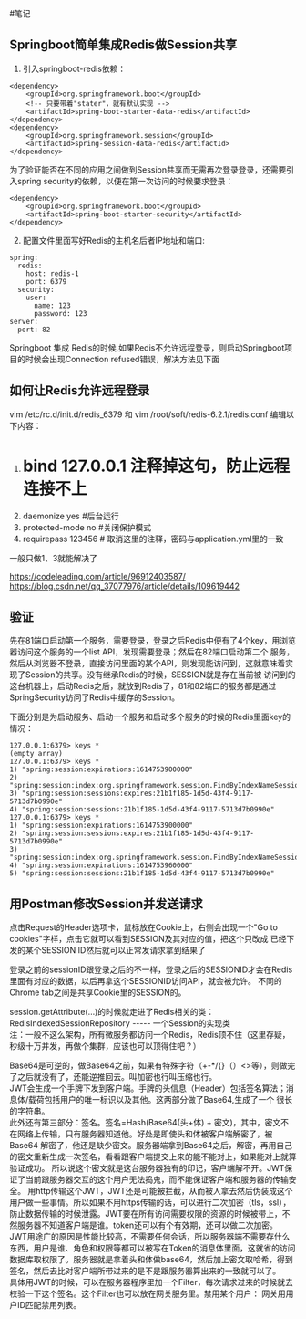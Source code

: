 #笔记

## Springboot简单集成Redis做Session共享
1. 引入springboot-redis依赖：
```
<dependency>
    <groupId>org.springframework.boot</groupId>
    <!-- 只要带着"stater"，就有默认实现 -->
    <artifactId>spring-boot-starter-data-redis</artifactId>
</dependency>
<dependency>
    <groupId>org.springframework.session</groupId>
    <artifactId>spring-session-data-redis</artifactId>
</dependency>
```
为了验证能否在不同的应用之间做到Session共享而无需再次登录登录，还需要引入spring security的依赖，以便在第一次访问的时候要求登录：
```
<dependency>
    <groupId>org.springframework.boot</groupId>
    <artifactId>spring-boot-starter-security</artifactId>
</dependency>
```
2. 配置文件里面写好Redis的主机名后者IP地址和端口:
```
spring:
  redis:
    host: redis-1
    port: 6379
  security:
    user:
      name: 123
      password: 123
server:
  port: 82
```
Springboot 集成 Redis的时候,如果Redis不允许远程登录，则启动Springboot项目的时候会出现Connection refused错误，解决方法见下面

## 如何让Redis允许远程登录
vim /etc/rc.d/init.d/redis_6379
和
vim /root/soft/redis-6.2.1/redis.conf
编辑以下内容：
1. # bind 127.0.0.1 注释掉这句，防止远程连接不上
2. daemonize yes #后台运行
3. protected-mode no #关闭保护模式
4. requirepass 123456 # 取消这里的注释，密码与application.yml里的一致

一般只做1、3就能解决了

https://codeleading.com/article/96912403587/
https://blog.csdn.net/qq_37077976/article/details/109619442

## 验证
先在81端口启动第一个服务，需要登录，登录之后Redis中便有了4个key，用浏览器访问这个服务的一个list API，发现需要登录；然后在82端口启动第二个
服务，然后从浏览器不登录，直接访问里面的某个API，则发现能访问到，这就意味着实现了Session的共享。没有继承Redis的时候，SESSION就是存在当前被
访问到的这台机器上，启动Redis之后，就放到Redis了，81和82端口的服务都是通过SpringSecurity访问了Redis中缓存的Session。

下面分别是为启动服务、启动一个服务和启动多个服务的时候的Redis里面key的情况：
```
127.0.0.1:6379> keys *
(empty array)
127.0.0.1:6379> keys *
1) "spring:session:expirations:1614753900000"
2) "spring:session:index:org.springframework.session.FindByIndexNameSessionRepository.PRINCIPAL_NAME_INDEX_NAME:123"
3) "spring:session:sessions:expires:21b1f185-1d5d-43f4-9117-5713d7b0990e"
4) "spring:session:sessions:21b1f185-1d5d-43f4-9117-5713d7b0990e"
127.0.0.1:6379> keys *
1) "spring:session:expirations:1614753900000"
2) "spring:session:sessions:expires:21b1f185-1d5d-43f4-9117-5713d7b0990e"
3) "spring:session:index:org.springframework.session.FindByIndexNameSessionRepository.PRINCIPAL_NAME_INDEX_NAME:123"
4) "spring:session:expirations:1614753960000"
5) "spring:session:sessions:21b1f185-1d5d-43f4-9117-5713d7b0990e"
```

## 用Postman修改Session并发送请求
点击Request的Header选项卡，鼠标放在Cookie上，右侧会出现一个"Go to cookies"字样，点击它就可以看到SESSION及其对应的值，把这个只改成
已经下发的某个SESSION ID然后就可以正常发请求拿到结果了  

登录之前的sessionID跟登录之后的不一样，登录之后的SESSIONID才会在Redis里面有对应的数据，以后再拿这个SESSIONID访问API，就会被允许。
不同的Chrome tab之间是共享Cookie里的SESSION的。

session.getAttribute(...)的时候就走进了Redis相关的类：RedisIndexedSessionRepository ----- 一个Session的实现类  
注：一般不这么架构，所有微服务都访问一个Redis，Redis顶不住（这里存疑，秒级十万并发，再做个集群，应该也可以顶得住吧？）

Base64是可逆的，做Base64之前，如果有特殊字符（+-*/{}（）<>等），则做完了之后就没有了，还能逆推回去。叫加密也行叫压缩也行。  
JWT会生成一个手牌下发到客户端。手牌的头信息（Header）包括签名算法；消息体/载荷包括用户的唯一标识以及其他。这两部分做了Base64,生成了一个
很长的字符串。  
此外还有第三部分：签名。签名=Hash(Base64(头+体) + 密文)，其中，密文不在网络上传输，只有服务器知道他。好处是即使头和体被客户端解密了，被Base64
解密了，他还是缺少密文。服务器端拿到Base64之后，解密，再用自己的密文重新生成一次签名，看看跟客户端提交上来的能不能对上，如果能对上就算验证成功。
所以说这个密文就是这台服务器独有的印记，客户端解不开。JWT保证了当前跟服务器交互的这个用户无法捣鬼，而不能保证客户端和服务器的传输安全。
用http传输这个JWT，JWT还是可能被拦截，从而被人拿去然后伪装成这个用户做一些事情。所以如果不用https传输的话，可以进行二次加密（tls，ssl），
防止数据传输的时候泄露。JWT要在所有访问需要权限的资源的时候被带上，不然服务器不知道客户端是谁。token还可以有个有效期，还可以做二次加密。
JWT用途广的原因是性能比较高，不需要任何会话，所以服务器端不需要存什么东西，用户是谁、角色和权限等都可以被写在Token的消息体里面，这就省的访问
数据库取权限了。服务器就是拿着头和体做base64，然后加上密文取哈希，得到签名，然后去比对客户端所带过来的是不是跟服务器算出来的一致就可以了。  
具体用JWT的时候，可以在服务器程序里加一个Filter，每次请求过来的时候就去校验一下这个签名。这个Filter也可以放在网关服务里。禁用某个用户：
网关用用户ID匹配禁用列表。